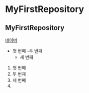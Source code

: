 # MyFirstRepository
## MyFirstRepository
[네이버](http://www.naver.com)

- 첫 번째
  -두 번째
    - 세 번째

1. 첫 번째
2. 두 번재
3. 세 번쨰
4. 
